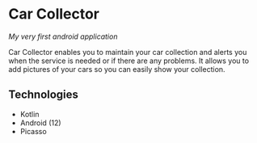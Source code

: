 # Car Collector
*My very first android application*

Car Collector enables you to maintain your car collection and alerts you when the service is needed or if there are any problems.
It allows you to add pictures of your cars so you can easily show your collection.

## Technologies
- Kotlin
- Android (12)
- Picasso
